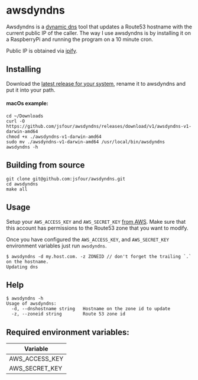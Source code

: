 # awsdyndns

Awsdyndns is a [dynamic dns](https://en.wikipedia.org/wiki/Dynamic_DNS) tool that updates a Route53 hostname with the current public IP of the caller. The way I use awsdyndns is by installing it on a RaspberryPi and running the program on a 10 minute cron.

Public IP is obtained via [ipify](https://www.ipify.org/).

## Installing

Download the [latest release for your system](https://github.com/jsfour/awsdyndns/releases), rename it to awsdyndns and put it into your path.

#### macOs example:
```
cd ~/Downloads
curl -O https://github.com/jsfour/awsdyndns/releases/download/v1/awsdyndns-v1-darwin-amd64
chmod +x ./awsdyndns-v1-darwin-amd64
sudo mv ./awsdyndns-v1-darwin-amd64 /usr/local/bin/awsdyndns
awsdyndns -h
```

## Building from source
```
git clone git@github.com:jsfour/awsdyndns.git
cd awsdyndns
make all
```

## Usage
Setup your `AWS_ACCESS_KEY` and `AWS_SECRET_KEY` [from AWS](https://docs.aws.amazon.com/general/latest/gr/aws-security-credentials.html). Make sure that this account has permissions to the Route53 zone that you want to modify.

Once you have configured the `AWS_ACCESS_KEY`, and `AWS_SECRET_KEY` environment variables just run `awsdyndns`.

```
$ awsdyndns -d my.host.com. -z ZONEID // don't forget the trailing `.` on the hostname.
Updating dns
```

## Help
```
$ awsdyndns -h
Usage of awsdyndns:
  -d, --dnshostname string   Hostname on the zone id to update
  -z, --zoneid string        Route 53 zone id
```


## Required environment variables:
| Variable |
|----------|
| AWS_ACCESS_KEY |
| AWS_SECRET_KEY |


